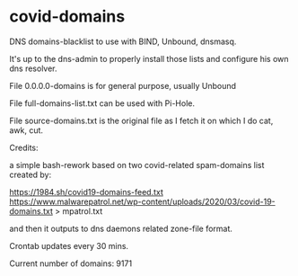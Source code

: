 # covid-domains

DNS domains-blacklist to use with BIND, Unbound, dnsmasq.

It's up to the dns-admin to properly install those lists and configure his own dns resolver.

File 0.0.0.0-domains is for general purpose, usually Unbound

File full-domains-list.txt can be used with Pi-Hole.

File source-domains.txt is the original file as I fetch it on which I do cat, awk, cut.



Credits:

a simple bash-rework based on two covid-related spam-domains list created by:

https://1984.sh/covid19-domains-feed.txt
https://www.malwarepatrol.net/wp-content/uploads/2020/03/covid-19-domains.txt > mpatrol.txt

and then it outputs to dns daemons related zone-file format.

Crontab updates every 30 mins.

Current number of domains: 9171
